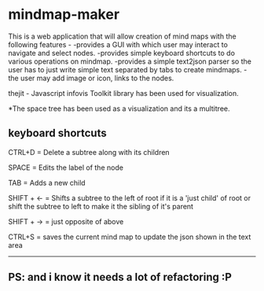 mindmap-maker
=============

This is a web application that will allow creation of mind maps with the following features -
-provides a GUI with which user may interact to navigate and select nodes.
-provides simple keyboard shortcuts to do various operations on mindmap.
-provides a simple text2json parser so the user has to just write simple text separated by tabs to create mindmaps.
-the user may add image or icon, links to the nodes.

thejit - Javascript infovis Toolkit library has been used for visualization.


*The space tree has been used as a visualization and its a multitree.

keyboard shortcuts
--------------------
CTRL+D = Delete a subtree along with its children

SPACE = Edits the label of the node

TAB = Adds a new child

SHIFT + <- = Shifts a subtree to the left of root if it is a 'just child' of root or shift the subtree to left to make it the sibling of it's parent 

SHIFT + -> = just opposite of above

CTRL+S = saves the current mind map to update the json shown in the text area

--------------------------------------------------
PS: and i know it needs a lot of refactoring :P
--------------------------------------------------
